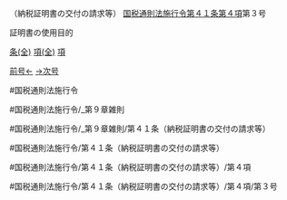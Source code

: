 （納税証明書の交付の請求等）
[国税通則法施行令第４１条第４項](国税通則法施行＿令＿第４１条第４項)第３号

証明書の使用目的

[条(全)](国税通則法施行＿令＿第４１条_.md)    [項(全)](国税通則法施行＿令＿第４１条第４項_.md)    [項](国税通則法施行＿令＿第４１条第４項.md)

[前号←](国税通則法施行＿令＿第４１条第４項第２号.md)    [→次号](国税通則法施行＿令＿第４１条第４項第４号.md)

#国税通則法施行令

#国税通則法施行令/_第９章雑則

#国税通則法施行令/_第９章雑則/第４１条（納税証明書の交付の請求等）

#国税通則法施行令/第４１条（納税証明書の交付の請求等）

#国税通則法施行令/第４１条（納税証明書の交付の請求等）/第４項

#国税通則法施行令/第４１条（納税証明書の交付の請求等）/第４項/第３号

